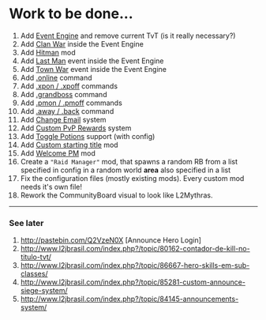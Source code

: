 # Work to be done...

1. Add [Event Engine](http://www.l2jserver.com/forum/viewtopic.php?f=73&t=23604) and remove current TvT (is it really necessary?)
2. Add [Clan War](http://www.l2jbrasil.com/index.php?/topic/97146-clan-war/) inside the Event Engine
3. Add [Hitman](http://www.l2jbrasil.com/index.php?/topic/95732-freyaevent-hitman/) mod
4. Add [Last Man](http://www.l2jbrasil.com/index.php?/topic/84852-l2jserverlast-man-lm/) event inside the Event Engine
5. Add [Town War](http://www.mediafire.com/download/hqan7h5m8to04r8/%7BHigh+Five+%7D+Town+War.rar) event inside the Event Engine
6. Add [.online](https://gist.github.com/St3eT/35344de7389ae1068767) command
7. Add [.xpon / .xpoff](http://www.l2jbrasil.com/index.php?/topic/109404-code-comandos-xpon-xpoff/) commands
8. Add [.grandboss](http://www.l2jbrasil.com/index.php?/topic/106674-grand-boss-info/) command
10. Add [.pmon / .pmoff](http://www.l2jbrasil.com/index.php?/topic/23020-l2jfree-comando-pmoff-pmon/) commands
11. Add [.away / .back](http://www.l2jbrasil.com/index.php?/topic/23017-l2jserver-away-system/) command
12. Add [Change Email](http://www.l2jserver.com/forum/viewtopic.php?f=69&t=31408) system
13. Add [Custom PvP Rewards](http://www.l2jserver.com/forum/viewtopic.php?f=13&t=27096) system
14. Add [Toggle Potions](http://www.l2jbrasil.com/index.php?/topic/109725-code-potion-automatico/) support (with config)
15. Add [Custom starting title](http://www.l2jbrasil.com/index.php?/topic/67261-custom-char-tittle-text/) mod
16. Add [Welcome PM](http://www.l2jbrasil.com/index.php?/topic/57797-show-welcome-pm/) mod
17. Create a `"Raid Manager"` mod, that spawns a random RB from a list specified in config in a random world **area** also specified in a list
18. Fix the configuration files (mostly existing mods). Every custom mod needs it's own file!
19. Rework the CommunityBoard visual to look like L2Mythras.

---

### See later

1. http://pastebin.com/Q2VzeN0X [Announce Hero Login]
2. http://www.l2jbrasil.com/index.php?/topic/80162-contador-de-kill-no-titulo-tvt/
3. http://www.l2jbrasil.com/index.php?/topic/86667-hero-skills-em-sub-classes/
4. http://www.l2jbrasil.com/index.php?/topic/85281-custom-announce-siege-system/
5. http://www.l2jbrasil.com/index.php?/topic/84145-announcements-system/